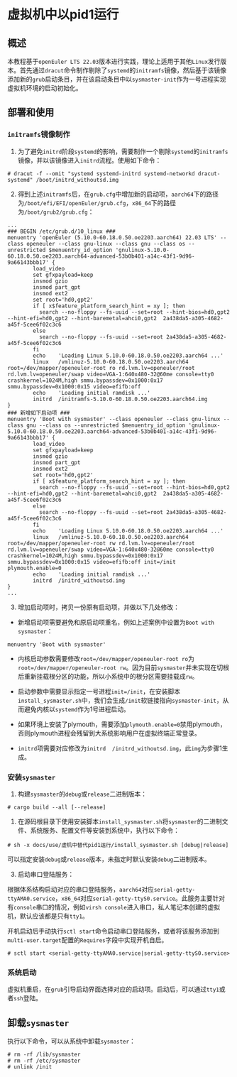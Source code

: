 # 虚拟机中以pid1运行

## 概述

本教程基于`openEuler LTS 22.03`版本进行实践，理论上适用于其他`Linux`发行版本。首先通过`dracut`命令制作剔除了`systemd`的`initramfs`镜像，然后基于该镜像添加新的`grub`启动条目，并在该启动条目中以`sysmaster-init`作为一号进程实现虚拟机环境的启动初始化。


## 部署和使用

### `initramfs`镜像制作

1. 为了避免`initrd`阶段`systemd`的影响，需要制作一个剔除`systemd`的`initramfs`镜像，并以该镜像进入`initrd`流程。使用如下命令：

```
# dracut -f --omit "systemd systemd-initrd systemd-networkd dracut-systemd" /boot/initrd_withoutsd.img
```

2. 得到上述`initramfs`后，在`grub.cfg`中增加新的启动项，`aarch64`下的路径为`/boot/efi/EFI/openEuler/grub.cfg`，`x86_64`下的路径为`/boot/grub2/grub.cfg`：

```
...
### BEGIN /etc/grub.d/10_linux ###
menuentry 'openEuler (5.10.0-60.18.0.50.oe2203.aarch64) 22.03 LTS' --class openeuler --class gnu-linux --class gnu --class os --unrestricted $menuentry_id_option 'gnulinux-5.10.0-60.18.0.50.oe2203.aarch64-advanced-53b0b401-a14c-43f1-9d96-9a66143bbb17' {
        load_video
        set gfxpayload=keep
        insmod gzio
        insmod part_gpt
        insmod ext2
        set root='hd0,gpt2'
        if [ x$feature_platform_search_hint = xy ]; then
          search --no-floppy --fs-uuid --set=root --hint-bios=hd0,gpt2 --hint-efi=hd0,gpt2 --hint-baremetal=ahci0,gpt2  2a438da5-a305-4682-a45f-5cee6f02c3c6
        else
          search --no-floppy --fs-uuid --set=root 2a438da5-a305-4682-a45f-5cee6f02c3c6
        fi
        echo    'Loading Linux 5.10.0-60.18.0.50.oe2203.aarch64 ...'
        linux   /vmlinuz-5.10.0-60.18.0.50.oe2203.aarch64 root=/dev/mapper/openeuler-root ro rd.lvm.lv=openeuler/root rd.lvm.lv=openeuler/swap video=VGA-1:640x480-32@60me console=tty0 crashkernel=1024M,high smmu.bypassdev=0x1000:0x17 smmu.bypassdev=0x1000:0x15 video=efifb:off
        echo    'Loading initial ramdisk ...'
        initrd  /initramfs-5.10.0-60.18.0.50.oe2203.aarch64.img
}
### 新增如下启动项 ###
menuentry 'Boot with sysmaster' --class openeuler --class gnu-linux --class gnu --class os --unrestricted $menuentry_id_option 'gnulinux-5.10.0-60.18.0.50.oe2203.aarch64-advanced-53b0b401-a14c-43f1-9d96-9a66143bbb17' {
        load_video
        set gfxpayload=keep
        insmod gzio
        insmod part_gpt
        insmod ext2
        set root='hd0,gpt2'
        if [ x$feature_platform_search_hint = xy ]; then
          search --no-floppy --fs-uuid --set=root --hint-bios=hd0,gpt2 --hint-efi=hd0,gpt2 --hint-baremetal=ahci0,gpt2  2a438da5-a305-4682-a45f-5cee6f02c3c6
        else
          search --no-floppy --fs-uuid --set=root 2a438da5-a305-4682-a45f-5cee6f02c3c6
        fi
        echo    'Loading Linux 5.10.0-60.18.0.50.oe2203.aarch64 ...'
        linux   /vmlinuz-5.10.0-60.18.0.50.oe2203.aarch64 root=/dev/mapper/openeuler-root rw rd.lvm.lv=openeuler/root rd.lvm.lv=openeuler/swap video=VGA-1:640x480-32@60me console=tty0 crashkernel=1024M,high smmu.bypassdev=0x1000:0x17 smmu.bypassdev=0x1000:0x15 video=efifb:off init=/init plymouth.enable=0
        echo    'Loading initial ramdisk ...'
        initrd  /initrd_withoutsd.img
}
...
```

3. 增加启动项时，拷贝一份原有启动项，并做以下几处修改：

- 新增启动项需要避免和原启动项重名，例如上述案例中设置为`Boot with sysmaster`：

```
menuentry 'Boot with sysmaster'
```

- 内核启动参数需要修改`root=/dev/mapper/openeuler-root ro`为`root=/dev/mapper/openeuler-root rw`。因为目前`sysmaster`并未实现在切根后重新挂载根分区的功能，所以小系统中的根分区需要挂载成`rw`。

- 启动参数中需要显示指定一号进程`init=/init`，在安装脚本`install_sysmaster.sh`中，我们会生成`/init`软链接指向`sysmaster-init`，从而避免内核以`systemd`作为1号进程启动。

- 如果环境上安装了plymouth，需要添加`plymouth.enable=0`禁用plymouth，否则plymouth进程会残留到大系统影响用户在虚拟终端正常登录。

- `initrd`项需要对应修改为`initrd  /initrd_withoutsd.img`，此`img`为步骤1生成。


### 安装`sysmaster`

1. 构建`sysmaster`的`debug`或`release`二进制版本：

```
# cargo build --all [--release]
```

1. 在源码根目录下使用安装脚本`install_sysmaster.sh`将`sysmaster`的二进制文件、系统服务、配置文件等安装到系统中，执行以下命令：

```
# sh -x docs/use/虚机中替代pid1运行/install_sysmaster.sh [debug|release]
```

可以指定安装`debug`或`release`版本，未指定时默认安装`debug`二进制版本。

3. 启动串口登陆服务：

根据体系结构启动对应的串口登陆服务，`aarch64`对应`serial-getty-ttyAMA0.service`，`x86_64`对应`serial-getty-ttyS0.service`。此服务主要针对有`console`串口的情况，例如`virsh console`进入串口，私人笔记本创建的虚拟机，默认应该都是只有`tty1`。

开机启动后手动执行`sctl start`命令启动串口登陆服务，或者将该服务添加到`multi-user.target`配置的`Requires`字段中实现开机自启。

```
# sctl start <serial-getty-ttyAMA0.service|serial-getty-ttyS0.service>
```

### 系统启动

虚拟机重启，在`grub`引导启动界面选择对应的启动项。启动后，可以通过`tty1`或者`ssh`登陆。


## 卸载`sysmaster`

执行以下命令，可以从系统中卸载`sysmaster`：

```
# rm -rf /lib/sysmaster
# rm -rf /etc/sysmaster
# unlink /init
```

